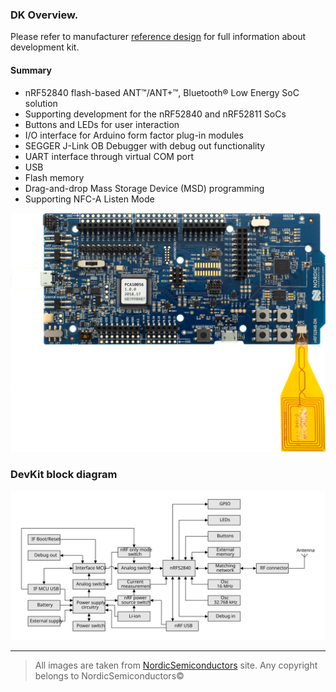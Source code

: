 ### DK Overview.
Please refer to manufacturer [reference design](https://infocenter.nordicsemi.com/topic/ug_nrf52840_dk/UG/nrf52840_DK/intro.html)
for full information about development kit. 

#### Summary
* nRF52840 flash-based ANT™/ANT+™, Bluetooth® Low Energy SoC solution
* Supporting development for the nRF52840 and nRF52811 SoCs
* Buttons and LEDs for user interaction
* I/O interface for Arduino form factor plug-in modules
* SEGGER J-Link OB Debugger with debug out functionality
* UART interface through virtual COM port
* USB
* Flash memory
* Drag-and-drop Mass Storage Device (MSD) programming
* Supporting NFC-A Listen Mode

![DK image](images/pca10056_v1_0_0_top_nfc.png)

### DevKit block diagram
![DK block diagram](images/pca10056_block_diagram.svg)

---

> All images are taken from [NordicSemiconductors](https://infocenter.nordicsemi.com) site.
> Any copyright belongs to NordicSemiconductors©
